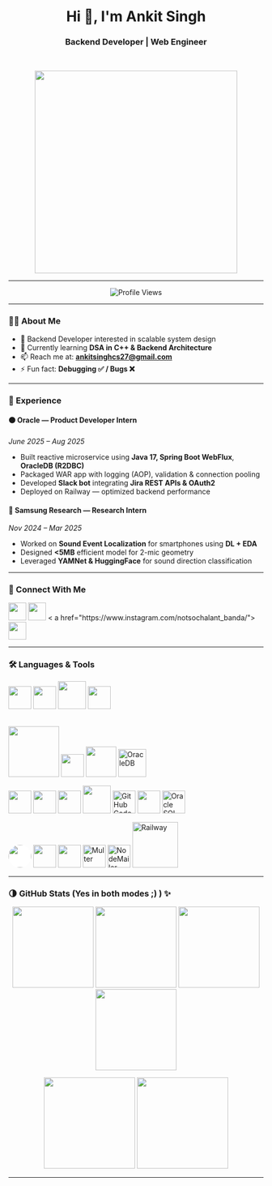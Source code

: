 <h1 align="center">Hi 👋, I'm Ankit Singh</h1>
<h3 align="center">Backend Developer | Web Engineer</h3>

<br>

<p align="center">
  <!-- Backend Developer GIF -->
  <img src="https://media.giphy.com/media/qgQUggAC3Pfv687qPC/giphy.gif" width="400"/>
</p>

---

<p align="center">
  <img src="https://komarev.com/ghpvc/?username=anoint2612&label=Profile%20views&color=blue&style=flat" alt="Profile Views" />
</p>

---

### 🧑‍💻 About Me

- 🚀 Backend Developer interested in scalable system design  
- 🌱 Currently learning **DSA in C++ & Backend Architecture**
- 📫 Reach me at: **ankitsinghcs27@gmail.com**
- ⚡ Fun fact: **Debugging ✅ / Bugs ❌**  

---

### 🧩 Experience

#### 🟠 Oracle — Product Developer Intern  
*June 2025 – Aug 2025*  
- Built reactive microservice using **Java 17, Spring Boot WebFlux**, **OracleDB (R2DBC)**  
- Packaged WAR app with logging (AOP), validation & connection pooling  
- Developed **Slack bot** integrating **Jira REST APIs & OAuth2**  
- Deployed on Railway — optimized backend performance  

#### 🔵 Samsung Research — Research Intern  
*Nov 2024 – Mar 2025*  
- Worked on **Sound Event Localization** for smartphones using **DL + EDA**  
- Designed **<5MB** efficient model for 2-mic geometry  
- Leveraged **YAMNet & HuggingFace** for sound direction classification  

---

### 🤝 Connect With Me

<p align="left">
<a href="https://linkedin.com/in/ankit-singh-593bb7255"><img src="https://cdn.jsdelivr.net/gh/devicons/devicon/icons/linkedin/linkedin-original.svg" height="35"/></a>
<a href="https://leetcode.com/u/ANkit_Egoist/"><img src="https://cdn.jsdelivr.net/npm/simple-icons@latest/icons/leetcode.svg" height="35"/></a> 
< a href="https://www.instagram.com/notsochalant_banda/"><img src="https://cdn.jsdelivr.net/npm/simple-icons@latest/icons/instagram.svg" height="35"/> </a>
</p>

---

### 🛠️ Languages & Tools

<p align="left">

<!-- Languages -->
<a href="https://isocpp.org/"><img src="https://cdn.jsdelivr.net/gh/devicons/devicon/icons/cplusplus/cplusplus-plain.svg#gh-dark-mode-only" width="45"/></a>
<a href="https://developer.mozilla.org/en-US/docs/Web/JavaScript"><img src="https://cdn.jsdelivr.net/gh/devicons/devicon/icons/javascript/javascript-original.svg#gh-dark-mode-only" width="45"/></a>
<a href="https://www.mysql.com/"><img src="https://cdn.jsdelivr.net/gh/devicons/devicon/icons/mysql/mysql-original-wordmark.svg#gh-dark-mode-only" width="55"/></a>
<a href="https://www.python.org/"><img src="https://cdn.jsdelivr.net/gh/devicons/devicon/icons/python/python-original.svg#gh-dark-mode-only" width="45"/></a>

<br/>
<a href="https://expressjs.com" target="_blank"><img src="https://img.shields.io/badge/Express.js-ffffff?style=for-the-badge&logo=express&logoColor=black#gh-dark-mode-only" width="100" /></a>
<a href="https://www.mongodb.com/"><img src="https://cdn.jsdelivr.net/gh/devicons/devicon/icons/mongodb/mongodb-original.svg#gh-dark-mode-only" width="45"/></a>
<a href="https://nodejs.org/"><img src="https://cdn.jsdelivr.net/gh/devicons/devicon/icons/nodejs/nodejs-original-wordmark.svg#gh-dark-mode-only" width="60"/></a>
<a href="https://www.oracle.com/database/"><img src="https://cdn.jsdelivr.net/gh/devicons/devicon/icons/oracle/oracle-original.svg#gh-dark-mode-only" width="55" title="OracleDB"/></a>

<!-- Developer Tools -->
<a href="https://code.visualstudio.com/"><img src="https://cdn.jsdelivr.net/gh/devicons/devicon/icons/vscode/vscode-original.svg#gh-dark-mode-only" width="45"/></a>
<a href="https://www.jetbrains.com/idea/"><img src="https://cdn.jsdelivr.net/gh/devicons/devicon/icons/intellij/intellij-original.svg#gh-dark-mode-only" width="45"/></a>
<a href="https://jupyter.org/"><img src="https://cdn.jsdelivr.net/gh/devicons/devicon/icons/jupyter/jupyter-original.svg#gh-dark-mode-only" width="45"/></a>
<a href="https://www.docker.com/"><img src="https://cdn.jsdelivr.net/gh/devicons/devicon/icons/docker/docker-original.svg#gh-dark-mode-only" width="55"/></a>
<a href="https://github.com/features/codespaces"><img src="https://avatars.githubusercontent.com/u/65625612?s=200&v=4#gh-dark-mode-only" width="45" title="GitHub Codespaces"/></a>
<a href="https://www.postman.com/"><img src="https://www.vectorlogo.zone/logos/getpostman/getpostman-icon.svg#gh-dark-mode-only" width="45"/></a>
<a href="https://www.oracle.com/database/sqldeveloper/" target="_blank"><img src="https://img.icons8.com/color/452/sql.png#gh-dark-mode-only" width="45" title="Oracle SQL Developer" /></a>
<br/>

<!-- Services & Libraries -->
<a href="https://github.com/"><img src="https://cdn.jsdelivr.net/gh/devicons/devicon/icons/github/github-original.svg#gh-dark-mode-only" style="background:white; border-radius:50%;" width="45"/></a>
<a href="https://git-scm.com/"><img src="https://cdn.jsdelivr.net/gh/devicons/devicon/icons/git/git-original.svg#gh-dark-mode-only" width="45"/></a>
<a href="https://streamlit.io/"><img src="https://cdn.jsdelivr.net/gh/devicons/devicon/icons/streamlit/streamlit-original.svg#gh-dark-mode-only" width="45"/></a>
<a><img src="https://raw.githubusercontent.com/simple-icons/simple-icons/develop/icons/nodemon.svg#gh-dark-mode-only" width="45" title="Multer"/></a>
<a><img src="https://raw.githubusercontent.com/simple-icons/simple-icons/develop/icons/gmail.svg#gh-dark-mode-only" width="45" title="NodeMailer"/></a>
<a href="https://railway.app/"><img src="https://railway.app/brand/logotype-light.svg#gh-dark-mode-only" width="90" title="Railway"/></a>

</p>



---

### 🌗 GitHub Stats (Yes in both modes ;) ) ✨

<p align="center">
  <!-- Light mode -->
  <img src="https://github-readme-stats.vercel.app/api?username=anoint2612&show_icons=true&theme=default#gh-light-mode-only" height="160" />
  <img src="https://github-readme-stats.vercel.app/api/top-langs/?username=anoint2612&layout=compact&theme=default#gh-light-mode-only" height="160" />

  <!-- Dark mode -->
  <img src="https://github-readme-stats.vercel.app/api?username=anoint2612&show_icons=true&theme=tokyonight#gh-dark-mode-only" height="160" />
  <img src="https://github-readme-stats.vercel.app/api/top-langs/?username=anoint2612&layout=compact&theme=tokyonight#gh-dark-mode-only" height="160" />
</p>

<p align="center">
  <!-- Streak Stats -->
  <img src="https://github-readme-streak-stats.herokuapp.com/?user=anoint2612&theme=tokyonight#gh-dark-mode-only" height="180"/>
  <img src="https://github-readme-streak-stats.herokuapp.com/?user=anoint2612&theme=default#gh-light-mode-only" height="180"/>
</p>

---

